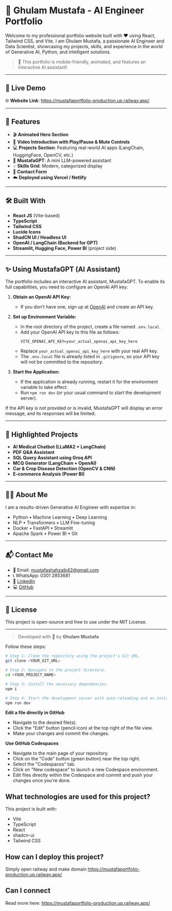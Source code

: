 # 💼 Ghulam Mustafa - AI Engineer Portfolio

Welcome to my professional portfolio website built with ❤️ using React, Tailwind CSS, and Vite. I am Ghulam Mustafa, a passionate AI Engineer and Data Scientist, showcasing my projects, skills, and experience in the world of Generative AI, Python, and intelligent solutions.

> 🚀 This portfolio is mobile-friendly, animated, and features an interactive AI assistant!

---

## 📸 Live Demo

🌐 **Website Link**: https://mustafaportfolio-production.up.railway.app/

---

## 📌 Features

- 🎬 **Animated Hero Section**
- 🎥 **Video Introduction with Play/Pause & Mute Controls**
- 💻 **Projects Section**: Featuring real-world AI apps (LangChain, HuggingFace, OpenCV, etc.)
- 🧠 **MustafaGPT**: A mini LLM-powered assistant
- 💡 **Skills Grid**: Modern, categorized display
- 📩 **Contact Form**
- ☁️ **Deployed using Vercel / Netlify**

---

## 🛠️ Built With

- **React JS** (Vite-based)
- **TypeScript**
- **Tailwind CSS**
- **Lucide Icons**
- **ShadCN UI / Headless UI**
- **OpenAI / LangChain (Backend for GPT)**
- **Streamlit, Hugging Face, Power BI** (project side)

---

## ✨ Using MustafaGPT (AI Assistant)

The portfolio includes an interactive AI assistant, MustafaGPT. To enable its full capabilities, you need to configure an OpenAI API key:

1.  **Obtain an OpenAI API Key:**
    *   If you don't have one, sign up at [OpenAI](https://platform.openai.com/signup) and create an API key.

2.  **Set up Environment Variable:**
    *   In the root directory of the project, create a file named `.env.local`.
    *   Add your OpenAI API key to this file as follows:
        ```env
        VITE_OPENAI_API_KEY=your_actual_openai_api_key_here
        ```
    *   Replace `your_actual_openai_api_key_here` with your real API key.
    *   The `.env.local` file is already listed in `.gitignore`, so your API key will not be committed to the repository.

3.  **Start the Application:**
    *   If the application is already running, restart it for the environment variable to take effect.
    *   Run `npm run dev` (or your usual command to start the development server).

If the API key is not provided or is invalid, MustafaGPT will display an error message, and its responses will be limited.

---

## 🧠 Highlighted Projects

- **AI Medical Chatbot (LLaMA2 + LangChain)**
- **PDF Q&A Assistant**
- **SQL Query Assistant using Groq API**
- **MCQ Generator (LangChain + OpenAI)**
- **Car & Crop Disease Detection (OpenCV & CNN)**
- **E-commerce Analysis (Power BI)**

---

## 👨‍💻 About Me

I am a results-driven Generative AI Engineer with expertise in:

- Python • Machine Learning • Deep Learning  
- NLP • Transformers • LLM Fine-tuning  
- Docker • FastAPI • Streamlit  
- Apache Spark • Power BI • Git

---

## 📬 Contact Me

- 📧 Email: mustafashahzaib42@gmail.com  
- 📞 WhatsApp: 0301 2853681  
- 🔗 [LinkedIn](https://www.linkedin.com/in/ghulammustafa-genai)  
- 💻 [GitHub](https://github.com/mustafaboss)

---

## 📄 License

This project is open-source and free to use under the MIT License.

---

> Developed with 💖 by **Ghulam Mustafa**



Follow these steps:

```sh
# Step 1: Clone the repository using the project's Git URL.
git clone <YOUR_GIT_URL>

# Step 2: Navigate to the project directory.
cd <YOUR_PROJECT_NAME>

# Step 3: Install the necessary dependencies.
npm i

# Step 4: Start the development server with auto-reloading and an instant preview.
npm run dev
```

**Edit a file directly in GitHub**

- Navigate to the desired file(s).
- Click the "Edit" button (pencil icon) at the top right of the file view.
- Make your changes and commit the changes.

**Use GitHub Codespaces**

- Navigate to the main page of your repository.
- Click on the "Code" button (green button) near the top right.
- Select the "Codespaces" tab.
- Click on "New codespace" to launch a new Codespace environment.
- Edit files directly within the Codespace and commit and push your changes once you're done.

## What technologies are used for this project?

This project is built with:

- Vite
- TypeScript
- React
- shadcn-ui
- Tailwind CSS

## How can I deploy this project?

Simply open railway and make domain https://mustafaportfolio-production.up.railway.app/

## Can I connect 

Read more here: https://mustafaportfolio-production.up.railway.app/
